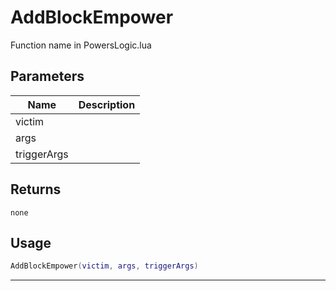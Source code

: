 # AddBlockEmpower

Function name in PowersLogic.lua

## Parameters

| Name        | Description |
| ----------- | ----------- |
| victim      |             |
| args        |             |
| triggerArgs |             |

## Returns

`none`

## Usage

```lua
AddBlockEmpower(victim, args, triggerArgs)
```

---
